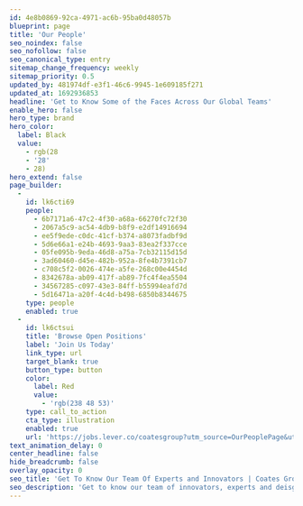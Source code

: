 ```yaml
---
id: 4e8b0869-92ca-4971-ac6b-95ba0d48057b
blueprint: page
title: 'Our People'
seo_noindex: false
seo_nofollow: false
seo_canonical_type: entry
sitemap_change_frequency: weekly
sitemap_priority: 0.5
updated_by: 481974df-e3f1-46c6-9945-1e609185f271
updated_at: 1692936853
headline: 'Get to Know Some of the Faces Across Our Global Teams'
enable_hero: false
hero_type: brand
hero_color:
  label: Black
  value:
    - rgb(28
    - '28'
    - 28)
hero_extend: false
page_builder:
  -
    id: lk6cti69
    people:
      - 6b7171a6-47c2-4f30-a68a-66270fc72f30
      - 2067a5c9-ac54-4db9-b8f9-e2df14916694
      - ee5f9ede-c0dc-41cf-b374-a8073fadbf9d
      - 5d6e66a1-e24b-4693-9aa3-83ea2f337cce
      - 05fe095b-9eda-46d8-a75a-7cb32115d15d
      - 3ad60460-d45e-482b-952a-8fe4b7391cb7
      - c708c5f2-0026-474e-a5fe-268c00e4454d
      - 8342678a-ab09-417f-ab89-7fc4f4ea5504
      - 34567285-c097-43e3-84ff-b55994eafd7d
      - 5d16471a-a20f-4c4d-b498-6850b8344675
    type: people
    enabled: true
  -
    id: lk6ctsui
    title: 'Browse Open Positions'
    label: 'Join Us Today'
    link_type: url
    target_blank: true
    button_type: button
    color:
      label: Red
      value:
        - 'rgb(238 48 53)'
    type: call_to_action
    cta_type: illustration
    enabled: true
    url: 'https://jobs.lever.co/coatesgroup?utm_source=OurPeoplePage&utm_medium=Button+Clicks+&utm_campaign=Lever+'
text_animation_delay: 0
center_headline: false
hide_breadcrumb: false
overlay_opacity: 0
seo_title: 'Get To Know Our Team Of Experts and Innovators | Coates Group'
seo_description: 'Get to know our team of innovators, experts and deisgners. We are a diverse and commited team. Would you like to join us?'
---
```

